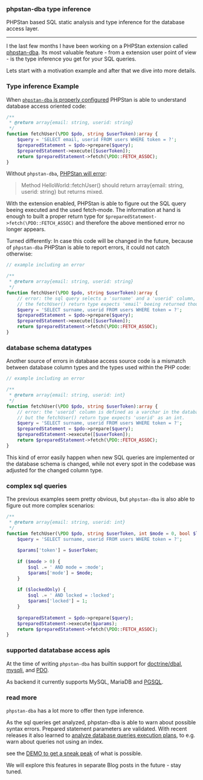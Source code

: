 ### phpstan-dba type inference

PHPStan based SQL static analysis and type inference for the database access layer.

---

I the last few months I have been working on a PHPStan extension called [phpstan-dba](https://staabm.github.io/2022/05/01/phpstan-dba.html).
Its most valuable feature - from a extension user point of view - is the type inference you get for your SQL queries.

Lets start with a motivation example and after that we dive into more details.


### Type inference Example

When [`phpstan-dba` is properly configured](https://github.com/staabm/phpstan-dba#installation) PHPStan is able to understand database access oriented code:

```php
/**
 * @return array{email: string, userid: string}  
 */
function fetchUser(\PDO $pdo, string $userToken):array {
    $query = 'SELECT email, userid FROM users WHERE token = ?';
    $preparedStatement = $pdo->prepare($query);
    $preparedStatement->execute([$userToken]);
    return $preparedStatement->fetch(\PDO::FETCH_ASSOC);
}
```

Without `phpstan-dba`, [PHPStan will error](https://phpstan.org/r/d61b9704-bea2-4881-b5d5-aab7c065765e):
> Method HelloWorld::fetchUser() should return array{email: string, userid: string} but returns mixed.

With the extension enabled, PHPStan is able to figure out the SQL query beeing executed and the used fetch-mode.
The information at hand is enough to built a proper return type for `$preparedStatement->fetch(\PDO::FETCH_ASSOC)` and therefore the above mentioned error no longer appears.

Turned differently: In case this code will be changed in the future, because of `phpstan-dba` PHPStan is able to report errors, it could not catch otherwise:

```php
// example including an error

/**
 * @return array{email: string, userid: string}  
 */
function fetchUser(\PDO $pdo, string $userToken):array {
    // error: the sql query selects a 'surname' and a 'userid' column, but no 'email'.
    // the fetchUser() return type expects 'email' beeing returned though 
    $query = 'SELECT surname, userid FROM users WHERE token = ?';
    $preparedStatement = $pdo->prepare($query);
    $preparedStatement->execute([$userToken]);
    return $preparedStatement->fetch(\PDO::FETCH_ASSOC);
}
```


### database schema datatypes

Another source of errors in database access source code is a mismatch between database column types and the types used within the PHP code:

```php
// example including an error

/**
 * @return array{email: string, userid: int}  
 */
function fetchUser(\PDO $pdo, string $userToken):array {
    // error: the 'userid' column is defined as a varchar in the database,
    // but the fetchUser() return type expects 'userid' as an int. 
    $query = 'SELECT surname, userid FROM users WHERE token = ?';
    $preparedStatement = $pdo->prepare($query);
    $preparedStatement->execute([$userToken]);
    return $preparedStatement->fetch(\PDO::FETCH_ASSOC);
}
```

This kind of error easily happen when new SQL queries are implemented or the database schema is changed,
while not every spot in the codebase was adjusted for the changed column type.


### complex sql queries

The previous examples seem pretty obvious, but `phpstan-dba` is also able to figure out more complex scenarios:

```php
/**
 * @return array{email: string, userid: int}  
 */
function fetchUser(\PDO $pdo, string $userToken, int $mode = 0, bool $lockedOnly = false):array {
    $query = 'SELECT surname, userid FROM users WHERE token = ?';
    
    $params['token'] = $userToken;
    
    if ($mode > 0) {
        $sql .= ' AND mode = :mode';
        $params['mode'] = $mode;
    }
    
    if ($lockedOnly) {
        $sql .= ' AND locked = :locked';
        $params['locked'] = 1;
    }
        
    $preparedStatement = $pdo->prepare($query);
    $preparedStatement->execute($params);
    return $preparedStatement->fetch(\PDO::FETCH_ASSOC);
}
```


### supported datatabase access apis

At the time of writing `phpstan-dba` has builtin support for [doctrine/dbal](https://github.com/doctrine/dbal), [mysqli](https://www.php.net/mysqli), and [PDO](https://www.php.net/pdo).

As backend it currently supports MySQL, MariaDB and [PGSQL](https://twitter.com/markusstaab/status/1526950527677997056).


### read more

`phpstan-dba` has a lot more to offer then type inference.

As the sql queries get analyzed, phpstan-dba is able to warn about possible syntax errors. Prepared statement parameters are validated. 
With recent releases it also learned to [analyze database queries execution plans](https://twitter.com/markusstaab/status/1529481591222845440), to e.g. warn about queries not using an index.

see the [DEMO to get a sneak peak](https://github.com/staabm/phpstan-dba/pull/61/files#diff-98a3c43049f6a0c859c0303037d9773534396533d7890bad187d465d390d634e) of what is possible.

We will explore this features in separate Blog posts in the future - stay tuned. 